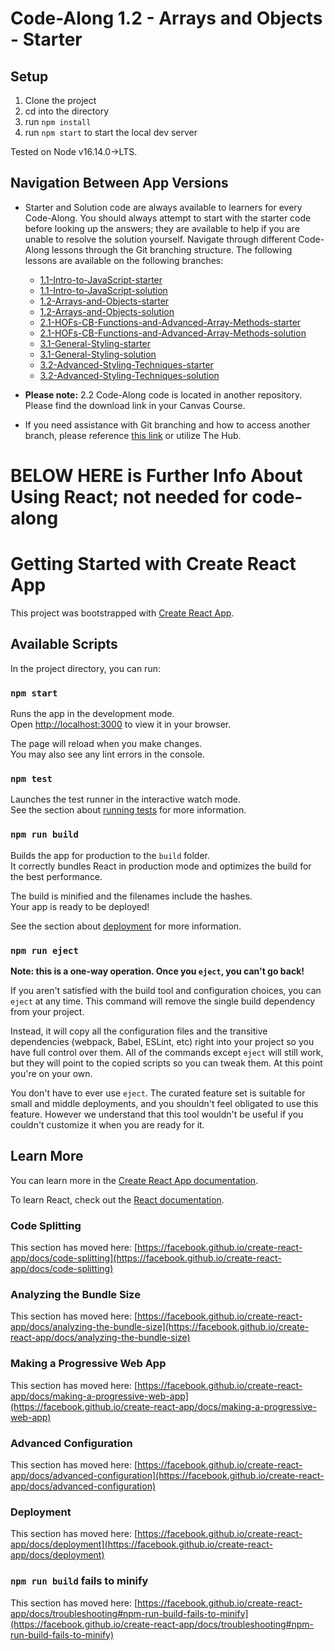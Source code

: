 # Code-Along 1.2 - Arrays and Objects - Starter

## Setup
1. Clone the project
2. cd into the directory
3. run `npm install`
4. run `npm start` to start the local dev server

Tested on Node v16.14.0->LTS.

## Navigation Between App Versions
- Starter and Solution code are always available to learners for every Code-Along. You should always attempt to start with the starter code before looking up the answers; they are available to help if you are unable to resolve the solution yourself. Navigate through different Code-Along lessons through the Git branching structure. The following lessons are available on the following branches:
    - [1.1-Intro-to-JavaScript-starter](https://github.com/bloominstituteoftechnology/web-code-along-user-data-management/tree/1.1-Intro-to-JavaScript-starter)
    - [1.1-Intro-to-JavaScript-solution](https://github.com/bloominstituteoftechnology/web-code-along-user-data-management/tree/1.1-Intro-to-JavaScript-solution)
    - [1.2-Arrays-and-Objects-starter](https://github.com/bloominstituteoftechnology/web-code-along-user-data-management/tree/1.2-Arrays-and-Objects-starter)
    - [1.2-Arrays-and-Objects-solution](https://github.com/bloominstituteoftechnology/web-code-along-user-data-management/tree/1.2-Arrays-and-Objects-solution)
    - [2.1-HOFs-CB-Functions-and-Advanced-Array-Methods-starter](https://github.com/bloominstituteoftechnology/web-code-along-user-data-management/tree/2.1-HOFs-CB-Functions-and-Advanced-Array-Methods-starter)
    - [2.1-HOFs-CB-Functions-and-Advanced-Array-Methods-solution](https://github.com/bloominstituteoftechnology/web-code-along-user-data-management/tree/2.1-HOFs-CB-Functions-and-Advanced-Array-Methods-solution)
    - [3.1-General-Styling-starter](https://github.com/bloominstituteoftechnology/web-code-along-user-data-management/tree/3.1-General-Styling-starter)
    - [3.1-General-Styling-solution](https://github.com/bloominstituteoftechnology/web-code-along-user-data-management/tree/3.1-General-Styling-solution)
    - [3.2-Advanced-Styling-Techniques-starter](https://github.com/bloominstituteoftechnology/web-code-along-user-data-management/tree/3.2-Advanced-Styling-Techniques-starter)
    - [3.2-Advanced-Styling-Techniques-solution](https://github.com/bloominstituteoftechnology/web-code-along-user-data-management/tree/3.2-Advanced-Styling-Techniques-solution)

- **Please note:** 2.2 Code-Along code is located in another repository. Please find the download link in your Canvas Course.

- If you need assistance with Git branching and how to access another branch, please reference [this link](https://www.atlassian.com/git/tutorials/using-branches/git-checkout) or utilize The Hub.


# BELOW HERE is Further Info About Using React; not needed for code-along
# Getting Started with Create React App

This project was bootstrapped with [Create React App](https://github.com/facebook/create-react-app).

## Available Scripts

In the project directory, you can run:

### `npm start`

Runs the app in the development mode.\
Open [http://localhost:3000](http://localhost:3000) to view it in your browser.

The page will reload when you make changes.\
You may also see any lint errors in the console.

### `npm test`

Launches the test runner in the interactive watch mode.\
See the section about [running tests](https://facebook.github.io/create-react-app/docs/running-tests) for more information.

### `npm run build`

Builds the app for production to the `build` folder.\
It correctly bundles React in production mode and optimizes the build for the best performance.

The build is minified and the filenames include the hashes.\
Your app is ready to be deployed!

See the section about [deployment](https://facebook.github.io/create-react-app/docs/deployment) for more information.

### `npm run eject`

**Note: this is a one-way operation. Once you `eject`, you can't go back!**

If you aren't satisfied with the build tool and configuration choices, you can `eject` at any time. This command will remove the single build dependency from your project.

Instead, it will copy all the configuration files and the transitive dependencies (webpack, Babel, ESLint, etc) right into your project so you have full control over them. All of the commands except `eject` will still work, but they will point to the copied scripts so you can tweak them. At this point you're on your own.

You don't have to ever use `eject`. The curated feature set is suitable for small and middle deployments, and you shouldn't feel obligated to use this feature. However we understand that this tool wouldn't be useful if you couldn't customize it when you are ready for it.

## Learn More

You can learn more in the [Create React App documentation](https://facebook.github.io/create-react-app/docs/getting-started).

To learn React, check out the [React documentation](https://reactjs.org/).

### Code Splitting

This section has moved here: [https://facebook.github.io/create-react-app/docs/code-splitting](https://facebook.github.io/create-react-app/docs/code-splitting)

### Analyzing the Bundle Size

This section has moved here: [https://facebook.github.io/create-react-app/docs/analyzing-the-bundle-size](https://facebook.github.io/create-react-app/docs/analyzing-the-bundle-size)

### Making a Progressive Web App

This section has moved here: [https://facebook.github.io/create-react-app/docs/making-a-progressive-web-app](https://facebook.github.io/create-react-app/docs/making-a-progressive-web-app)

### Advanced Configuration

This section has moved here: [https://facebook.github.io/create-react-app/docs/advanced-configuration](https://facebook.github.io/create-react-app/docs/advanced-configuration)

### Deployment

This section has moved here: [https://facebook.github.io/create-react-app/docs/deployment](https://facebook.github.io/create-react-app/docs/deployment)

### `npm run build` fails to minify

This section has moved here: [https://facebook.github.io/create-react-app/docs/troubleshooting#npm-run-build-fails-to-minify](https://facebook.github.io/create-react-app/docs/troubleshooting#npm-run-build-fails-to-minify)

